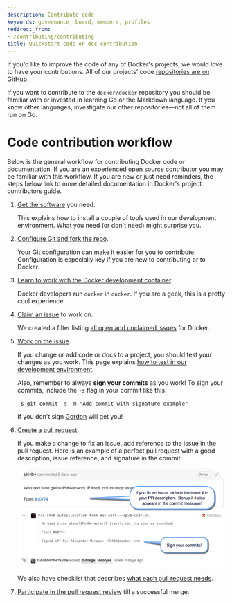 ```yaml
---
description: Contribute code
keywords: governance, board, members, profiles
redirect_from:
- /contributing/contributing
title: Quickstart code or doc contribution
---
```


If you'd like to improve the code of any of Docker's projects, we would love to
have your contributions. All of our projects' code <a href="https://github.com/docker" target="_blank">repositories are on GitHub</a>.

If you want to contribute to the `docker/docker` repository you should be
familiar with or invested in learning Go or the Markdown language.  If you
know other languages, investigate our other repositories&mdash;not all of them
run on Go.

# Code contribution workflow

Below is the general workflow for contributing Docker code or documentation.
If you are an experienced open source contributor you may be familiar with this
workflow. If you are new or just need reminders, the steps below link to more
detailed documentation in Docker's project contributors guide.

1. <a href="http://docs.docker.com/opensource/project/software-required/"
target="_blank">Get the software</a> you need.

	This explains how to install a couple of tools used in our development
	environment.  What you need (or don't need) might surprise you.

2. <a href="http://docs.docker.com/opensource/project/set-up-git/"
target="_blank">Configure Git and fork the repo</a>.

	Your Git configuration can make it easier for you to contribute.
	Configuration is especially key if you are new to contributing or to Docker.

3. <a href="http://docs.docker.com/opensource/project/set-up-dev-env/"
target="_blank">Learn to work with the Docker development container</a>.

	Docker developers run `docker` in `docker`.  If you are a geek,
	this is a pretty cool experience.
4. <a href="http://docs.docker.com/opensource/workflow/find-an-issue/"
target="_blank">Claim an issue</a> to work on.

	We created a filter listing <a href="http://goo.gl/Hsp2mk" target="_blank">all open
	and unclaimed issues</a> for Docker.

5. <a
href="http://docs.docker.com/opensource/workflow/work-issue/" target="_blank">Work on the
issue</a>.

	If you change or add code or docs to a project, you should test your changes
	as you work. This page explains <a
	href="http://docs.docker.com/opensource/project/test-and-docs/" target="_blank">how to
	test in our development environment</a>.

	Also, remember to always **sign your commits** as you work! To sign your
	commits, include the `-s` flag in your commit like this:

		$ git commit -s -m "Add commit with signature example"

	If you don't sign <a href="https://twitter.com/gordontheturtle"
	target="_blank">Gordon</a> will get you!

6. <a href="http://docs.docker.com/opensource/workflow/create-pr/" target="_blank">Create a
pull request</a>.

	If you make a change to fix an issue, add reference to the issue in the pull
	request. Here is an example of a perfect pull request with a good description,
	issue reference, and signature in the commit:

	![Sign commits and issues](images/bonus.png)

	We also have checklist that describes [what each pull request
	needs](code.md#what-is-the-pre-pull-request-checklist).


7. <a href="http://docs.docker.com/opensource/workflow/review-pr/"
target="_blank">Participate in the pull request review</a> till a successful
merge.